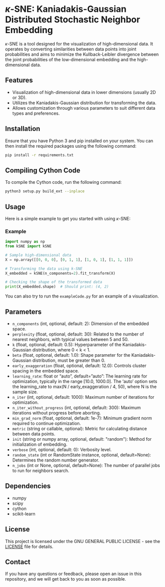 
# $\kappa$-SNE: Kaniadakis-Gaussian Distributed Stochastic Neighbor Embedding

$\kappa$-SNE is a tool designed for the visualization of high-dimensional data. It operates by converting similarities between data points into joint probabilities and aims to minimize the Kullback-Leibler divergence between the joint probabilities of the low-dimensional embedding and the high-dimensional data.

## Features

- Visualization of high-dimensional data in lower dimensions (usually 2D or 3D).
- Utilizes the Kaniadakis-Gaussian distribution for transforming the data.
- Allows customization through various parameters to suit different data types and preferences.

## Installation

Ensure that you have Python 3 and pip installed on your system. You can then install the required packages using the following command:

```bash
pip install -r requirements.txt
```
 
## Compiling Cython Code

To compile the Cython code, run the following command:

```bash
python3 setup.py build_ext --inplace
```

## Usage

Here is a simple example to get you started with using $\kappa$-SNE:

### Example

```python
import numpy as np
from kSNE import kSNE

# Sample high-dimensional data
X = np.array([[0, 0, 0], [0, 1, 1], [1, 0, 1], [1, 1, 1]])

# Transforming the data using k-SNE
X_embedded = kSNE(n_components=2).fit_transform(X)

# Checking the shape of the transformed data
print(X_embedded.shape)  # Should print: (4, 2)
```

You can also try to run the `exampleCode.py` for an example of a visualization. 

## Parameters

- `n_components` (int, optional, default: 2): Dimension of the embedded space.
- `perplexity` (float, optional, default: 30): Related to the number of nearest neighbors, with typical values between 5 and 50.
- `k` (float, optional, default: 0.5): Hyperparameter of the Kaniadakis-Gaussian distribution, where 0 < k < 1.
- `beta` (float, optional, default: 1.0): Shape parameter for the Kaniadakis-Gaussian distribution, must be greater than 0.
- `early_exaggeration` (float, optional, default: 12.0): Controls cluster spacing in the embedded space.
- `learning_rate`: float or “auto”, default=”auto”:  The learning rate for optimization, typically in the range [10.0, 1000.0]. The ‘auto’ option sets the learning_rate to max(N / early_exaggeration / 4, 50), where N is the sample size.
- `n_iter` (int, optional, default: 1000): Maximum number of iterations for optimization.
- `n_iter_without_progress` (int, optional, default: 300): Maximum iterations without progress before aborting.
- `min_grad_norm` (float, optional, default: 1e-7): Minimum gradient norm required to continue optimization.
- `metric` (string or callable, optional): Metric for calculating distance between data points.
- `init` (string or numpy array, optional, default: "random"): Method for initialization of embedding.
- `verbose` (int, optional, default: 0): Verbosity level.
- `random_state` (int or RandomState instance, optional, default=None): Determines the random number generator.
- `n_jobs` (int or None, optional, default=None): The number of parallel jobs to run for neighbors search.

## Dependencies

- numpy
- scipy
- cython
- scikit-learn

## License

This project is licensed under the GNU GENERAL PUBLIC LICENSE - see the [LICENSE](LICENSE) file for details.

## Contact

If you have any questions or feedback, please open an issue in this repository, and we will get back to you as soon as possible.
